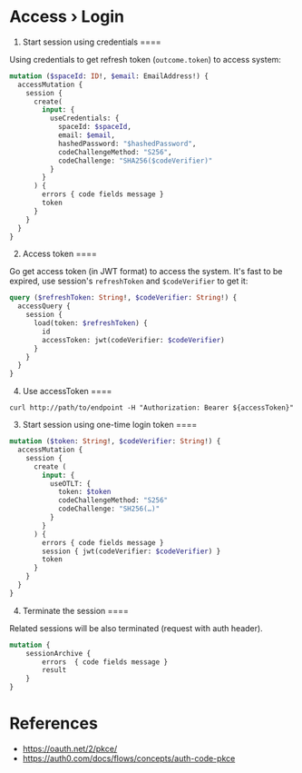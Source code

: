 Access › Login
====

1. Start session using credentials
====

Using credentials to get refresh token (`outcome.token`) to access system:

```graphql
mutation ($spaceId: ID!, $email: EmailAddress!) {
  accessMutation {
    session {
      create(
        input: {
          useCredentials: {
            spaceId: $spaceId,
            email: $email,
            hashedPassword: "$hashedPassword",
            codeChallengeMethod: "S256",
            codeChallenge: "SHA256($codeVerifier)"
          }
        }
      ) {
        errors { code fields message }
        token
      }
    }
  }
}
```

2. Access token
====

Go get access token (in JWT format) to access the system. It's fast to be expired, use session's `refreshToken`
and `$codeVerifier` to get it:

```graphql
query ($refreshToken: String!, $codeVerifier: String!) {
  accessQuery {
    session {
      load(token: $refreshToken) {
        id
        accessToken: jwt(codeVerifier: $codeVerifier)
      }
    }
  }
}
```

4. Use accessToken
====

```
curl http://path/to/endpoint -H "Authorization: Bearer ${accessToken}"
```

3. Start session using one-time login token
====

```graphql
mutation ($token: String!, $codeVerifier: String!) {
  accessMutation {
    session {
      create (
        input: {
          useOTLT: {
            token: $token
            codeChallengeMethod: "S256"
            codeChallenge: "SH256(…)"
          }
        }
      ) {
        errors { code fields message }
        session { jwt(codeVerifier: $codeVerifier) }
        token
      }
    }
  }
}

```

4. Terminate the session
====

Related sessions will be also terminated (request with auth header).

```graphql
mutation {
    sessionArchive {
        errors  { code fields message }
        result
    }
}
```

References
====

- https://oauth.net/2/pkce/
- https://auth0.com/docs/flows/concepts/auth-code-pkce
